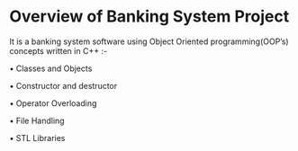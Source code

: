 # Overview of Banking System Project
It is a banking system software using Object Oriented programming(OOP’s) concepts written in C++ :-     

• Classes and Objects 

• Constructor and destructor    

• Operator Overloading     

• File Handling

• STL Libraries

